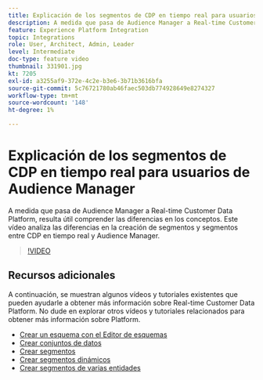 ```yaml
---
title: Explicación de los segmentos de CDP en tiempo real para usuarios de Audience Manager
description: A medida que pasa de Audience Manager a Real-time Customer Data Platform, resulta útil comprender las diferencias en los conceptos. Este vídeo analiza las diferencias en la creación de segmentos y segmentos entre CDP en tiempo real y Audience Manager.
feature: Experience Platform Integration
topic: Integrations
role: User, Architect, Admin, Leader
level: Intermediate
doc-type: feature video
thumbnail: 331901.jpg
kt: 7205
exl-id: a3255af9-372e-4c2e-b3e6-3b71b3616bfa
source-git-commit: 5c76721780ab46faec503db774928649e8274327
workflow-type: tm+mt
source-wordcount: '148'
ht-degree: 1%

---
```


# Explicación de los segmentos de CDP en tiempo real para usuarios de Audience Manager

A medida que pasa de Audience Manager a Real-time Customer Data Platform, resulta útil comprender las diferencias en los conceptos. Este vídeo analiza las diferencias en la creación de segmentos y segmentos entre CDP en tiempo real y Audience Manager.

>[!VIDEO](https://video.tv.adobe.com/v/331901/?quality=12&learn=on)

## Recursos adicionales

A continuación, se muestran algunos vídeos y tutoriales existentes que pueden ayudarle a obtener más información sobre Real-time Customer Data Platform. No dude en explorar otros vídeos y tutoriales relacionados para obtener más información sobre Platform.

* [Crear un esquema con el Editor de esquemas](https://experienceleague.adobe.com/docs/experience-platform/xdm/tutorials/create-schema-ui.html?lang=es#getting-started)
* [Crear conjuntos de datos](https://experienceleague.adobe.com/docs/platform-learn/getting-started-for-data-architects-and-data-engineers/create-datasets.html?lang=es#permissions-required)
* [Crear segmentos](https://experienceleague.adobe.com/docs/platform-learn/tutorials/segments/create-segments.html?lang=es#segments)
* [Crear segmentos dinámicos](https://experienceleague.adobe.com/docs/platform-learn/tutorials/segments/create-dynamic-segments.html?lang=es#segments)
* [Crear segmentos de varias entidades](https://experienceleague.adobe.com/docs/platform-learn/tutorials/segments/create-multi-entity-segments.html?lang=es#segments)
